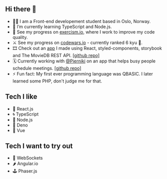## Hi there 👋

- 👨‍🎓 I am a Front-end developement student based in Oslo, Norway.
- 🌱 I’m currently learning TypeScript and Node.js.
- 🚀 See my progress on [exercism.io](https://exercism.io/profiles/bartektelec), where I work to improve my code quality.
- ⚔ See my progress on [codewars.io](https://www.codewars.com/users/bartektelec) - currently ranked 6 kyu 🥋.
- 🎞 Check out an [app](https://bartektelec.github.io/react-netflix-clone/) I made using React, styled-components, storybook and The MovieDB REST API. [[github repo]](https://github.com/bartektelec/react-netflix-clone)
- 🗓 Currently working with [@Pierniki](https://github.com/Pierniki/) on an app that helps busy people schedule meetings. [[github repo]](https://github.com/bartektelec/book-my-time)
- ⚡ Fun fact: My first ever programming language was QBASIC. I later learned some PHP, don't judge me for that.

## Tech I like 
- 🌌 React.js
- 🌀 TypeScript
- 🔋 Node.js
- 🦕 Deno
- 💚 Vue
## Tech I want to try out
- 🔌 WebSockets
- 🌶 Angular.io
- 🕹 Phaser.js

<!--
**bartektelec/bartektelec** is a ✨ _special_ ✨ repository because its `README.md` (this file) appears on your GitHub profile.

Here are some ideas to get you started:

- 🌱 I’m currently learning ...
- 👯 I’m looking to collaborate on ...
- 🤔 I’m looking for help with ...
- 💬 Ask me about ...
- 📫 How to reach me: ...
- 😄 Pronouns: ...
- ⚡ Fun fact: ...
-->
